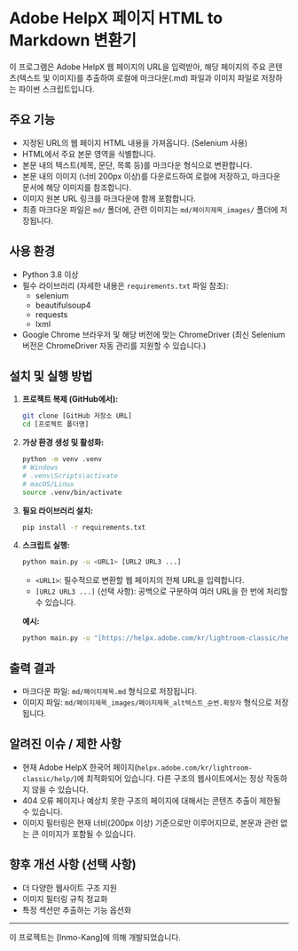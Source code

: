 # Adobe HelpX 페이지 HTML to Markdown 변환기

이 프로그램은 Adobe HelpX 웹 페이지의 URL을 입력받아, 해당 페이지의 주요 콘텐츠(텍스트 및 이미지)를 추출하여 로컬에 마크다운(.md) 파일과 이미지 파일로 저장하는 파이썬 스크립트입니다.

## 주요 기능

* 지정된 URL의 웹 페이지 HTML 내용을 가져옵니다. (Selenium 사용)
* HTML에서 주요 본문 영역을 식별합니다.
* 본문 내의 텍스트(제목, 문단, 목록 등)를 마크다운 형식으로 변환합니다.
* 본문 내의 이미지 (너비 200px 이상)를 다운로드하여 로컬에 저장하고, 마크다운 문서에 해당 이미지를 참조합니다.
* 이미지 원본 URL 링크를 마크다운에 함께 포함합니다.
* 최종 마크다운 파일은 `md/` 폴더에, 관련 이미지는 `md/페이지제목_images/` 폴더에 저장됩니다.

## 사용 환경

* Python 3.8 이상
* 필수 라이브러리 (자세한 내용은 `requirements.txt` 파일 참조):
    * selenium
    * beautifulsoup4
    * requests
    * lxml
* Google Chrome 브라우저 및 해당 버전에 맞는 ChromeDriver (최신 Selenium 버전은 ChromeDriver 자동 관리를 지원할 수 있습니다.)

## 설치 및 실행 방법

1.  **프로젝트 복제 (GitHub에서):**
    ```bash
    git clone [GitHub 저장소 URL]
    cd [프로젝트 폴더명]
    ```

2.  **가상 환경 생성 및 활성화:**
    ```bash
    python -m venv .venv
    # Windows
    # .venv\Scripts\activate
    # macOS/Linux
    source .venv/bin/activate
    ```

3.  **필요 라이브러리 설치:**
    ```bash
    pip install -r requirements.txt
    ```

4.  **스크립트 실행:**
    ```bash
    python main.py -u <URL1> [URL2 URL3 ...]
    ```
    * `<URL1>`: 필수적으로 변환할 웹 페이지의 전체 URL을 입력합니다.
    * `[URL2 URL3 ...]` (선택 사항): 공백으로 구분하여 여러 URL을 한 번에 처리할 수 있습니다.

    **예시:**
    ```bash
    python main.py -u "[https://helpx.adobe.com/kr/lightroom-classic/help/workspace-basics.html](https://helpx.adobe.com/kr/lightroom-classic/help/workspace-basics.html)" "[https://helpx.adobe.com/kr/lightroom-classic/help/using-watermark-editor.html](https://helpx.adobe.com/kr/lightroom-classic/help/using-watermark-editor.html)"
    ```

## 출력 결과

* 마크다운 파일: `md/페이지제목.md` 형식으로 저장됩니다.
* 이미지 파일: `md/페이지제목_images/페이지제목_alt텍스트_순번.확장자` 형식으로 저장됩니다.

## 알려진 이슈 / 제한 사항

* 현재 Adobe HelpX 한국어 페이지(`helpx.adobe.com/kr/lightroom-classic/help/`)에 최적화되어 있습니다. 다른 구조의 웹사이트에서는 정상 작동하지 않을 수 있습니다.
* 404 오류 페이지나 예상치 못한 구조의 페이지에 대해서는 콘텐츠 추출이 제한될 수 있습니다.
* 이미지 필터링은 현재 너비(200px 이상) 기준으로만 이루어지므로, 본문과 관련 없는 큰 이미지가 포함될 수 있습니다.

## 향후 개선 사항 (선택 사항)

* 더 다양한 웹사이트 구조 지원
* 이미지 필터링 규칙 정교화
* 특정 섹션만 추출하는 기능 옵션화

---
이 프로젝트는 [Inmo-Kang]에 의해 개발되었습니다.